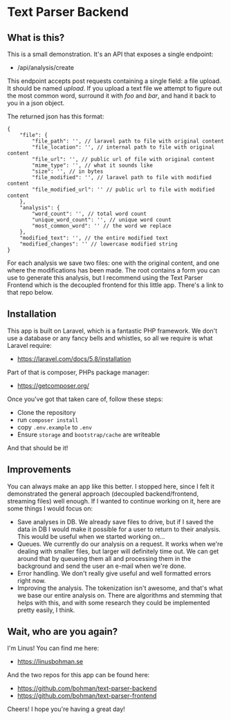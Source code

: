 # Text Parser Backend

## What is this?
This is a small demonstration. It's an API that exposes a single endpoint:

- /api/analysis/create

This endpoint accepts post requests containing a single field: a file upload. It should be named _upload_. If you upload a text file we attempt to figure out the most common word, surround it with _foo_ and _bar_, and hand it back to you in a json object.

The returned json has this format:

```
{
    "file": {
        "file_path": '', // laravel path to file with original content
        "file_location": '', // internal path to file with original content
        "file_url": '', // public url of file with original content
        "mime_type": '', // what it sounds like
        "size": '', // in bytes
        "file_modified": '', // laravel path to file with modified content
        "file_modified_url": '' // public url to file with modified content
    },
    "analysis": {
        "word_count": '', // total word count
        "unique_word_count": '', // unique word count
        "most_common_word": '' // the word we replace
    },
    "modified_text": '', // the entire modified text
    "modified_changes": '' // lowercase modified string
}
```

For each analysis we save two files: one with the original content, and one where the modifications has been made. The root contains a form you can use to generate this analysis, but I recommend using the Text Parser Frontend which is the decoupled frontend for this little app. There's a link to that repo below.

## Installation

This app is built on Laravel, which is a fantastic PHP framework. We don't use a database or any fancy bells and whistles, so all we require is what Laravel require:

- https://laravel.com/docs/5.8/installation

Part of that is composer, PHPs package manager:

- https://getcomposer.org/

Once you've got that taken care of, follow these steps:

- Clone the repository
- run `composer install`
- copy `.env.example` to `.env`
- Ensure `storage` and `bootstrap/cache` are writeable

And that should be it!

## Improvements

You can always make an app like this better. I stopped here, since I felt it demonstrated the general approach (decoupled backend/frontend, streaming files) well enough. If I wanted to continue working on it, here are some things I would focus on:

- Save analyses in DB. We already save files to drive, but if I saved the data in DB I would make it possible for a user to return to their analysis. This would be useful when we started working on...
- Queues. We currently do our analysis on a request. It works when we're dealing with smaller files, but larger will definitely time out. We can get around that by queueing them all and processing them in the background and send the user an e-mail when we're done.
- Error handling. We don't really give useful and well formatted errors right now.
- Improving the analysis. The tokenization isn't awesome, and that's what we base our entire analysis on. There are algorithms and stemming that helps with this, and with some research they could be implemented pretty easily, I think.

## Wait, who are you again?

I'm Linus! You can find me here:

- https://linusbohman.se

And the two repos for this app can be found here:

- https://github.com/bohman/text-parser-backend
- https://github.com/bohman/text-parser-frontend

Cheers! I hope you're having a great day!